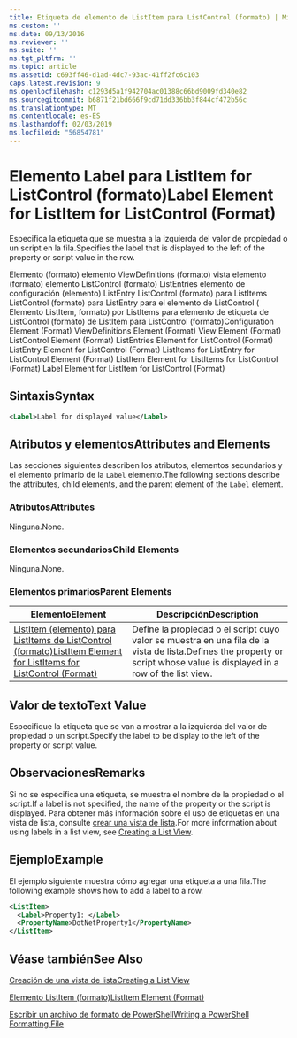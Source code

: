 ```yaml
---
title: Etiqueta de elemento de ListItem para ListControl (formato) | Microsoft Docs
ms.custom: ''
ms.date: 09/13/2016
ms.reviewer: ''
ms.suite: ''
ms.tgt_pltfrm: ''
ms.topic: article
ms.assetid: c693ff46-d1ad-4dc7-93ac-41ff2fc6c103
caps.latest.revision: 9
ms.openlocfilehash: c1293d5a1f942704ac01388c66bd9009fd340e82
ms.sourcegitcommit: b6871f21bd666f9cd71dd336bb3f844cf472b56c
ms.translationtype: MT
ms.contentlocale: es-ES
ms.lasthandoff: 02/03/2019
ms.locfileid: "56854781"
---
```

# <a name="label-element-for-listitem-for-listcontrol-format"></a><span data-ttu-id="e3913-102">Elemento Label para ListItem for ListControl (formato)</span><span class="sxs-lookup"><span data-stu-id="e3913-102">Label Element for ListItem for ListControl (Format)</span></span>

<span data-ttu-id="e3913-103">Especifica la etiqueta que se muestra a la izquierda del valor de propiedad o un script en la fila.</span><span class="sxs-lookup"><span data-stu-id="e3913-103">Specifies the label that is displayed to the left of the property or script value in the row.</span></span>

<span data-ttu-id="e3913-104">Elemento (formato) elemento ViewDefinitions (formato) vista elemento (formato) elemento ListControl (formato) ListEntries elemento de configuración (elemento) ListEntry ListControl (formato) para ListItems ListControl (formato) para ListEntry para el elemento de ListControl ( Elemento ListItem, formato) por ListItems para elemento de etiqueta de ListControl (formato) de ListItem para ListControl (formato)</span><span class="sxs-lookup"><span data-stu-id="e3913-104">Configuration Element (Format) ViewDefinitions Element (Format) View Element (Format) ListControl Element (Format) ListEntries Element for ListControl (Format) ListEntry Element for ListControl (Format) ListItems for ListEntry for ListControl Element (Format) ListItem Element for ListItems for ListControl (Format) Label Element for ListItem for ListControl (Format)</span></span>

## <a name="syntax"></a><span data-ttu-id="e3913-105">Sintaxis</span><span class="sxs-lookup"><span data-stu-id="e3913-105">Syntax</span></span>

```xml
<Label>Label for displayed value</Label>
```

## <a name="attributes-and-elements"></a><span data-ttu-id="e3913-106">Atributos y elementos</span><span class="sxs-lookup"><span data-stu-id="e3913-106">Attributes and Elements</span></span>

<span data-ttu-id="e3913-107">Las secciones siguientes describen los atributos, elementos secundarios y el elemento primario de la `Label` elemento.</span><span class="sxs-lookup"><span data-stu-id="e3913-107">The following sections describe the attributes, child elements, and the parent element of the `Label` element.</span></span>

### <a name="attributes"></a><span data-ttu-id="e3913-108">Atributos</span><span class="sxs-lookup"><span data-stu-id="e3913-108">Attributes</span></span>

<span data-ttu-id="e3913-109">Ninguna.</span><span class="sxs-lookup"><span data-stu-id="e3913-109">None.</span></span>

### <a name="child-elements"></a><span data-ttu-id="e3913-110">Elementos secundarios</span><span class="sxs-lookup"><span data-stu-id="e3913-110">Child Elements</span></span>

<span data-ttu-id="e3913-111">Ninguna.</span><span class="sxs-lookup"><span data-stu-id="e3913-111">None.</span></span>

### <a name="parent-elements"></a><span data-ttu-id="e3913-112">Elementos primarios</span><span class="sxs-lookup"><span data-stu-id="e3913-112">Parent Elements</span></span>

|<span data-ttu-id="e3913-113">Elemento</span><span class="sxs-lookup"><span data-stu-id="e3913-113">Element</span></span>|<span data-ttu-id="e3913-114">Descripción</span><span class="sxs-lookup"><span data-stu-id="e3913-114">Description</span></span>|
|-------------|-----------------|
|[<span data-ttu-id="e3913-115">ListItem (elemento) para ListItems de ListControl (formato)</span><span class="sxs-lookup"><span data-stu-id="e3913-115">ListItem Element for ListItems for ListControl (Format)</span></span>](./listitem-element-for-listitems-for-listcontrol-format.md)|<span data-ttu-id="e3913-116">Define la propiedad o el script cuyo valor se muestra en una fila de la vista de lista.</span><span class="sxs-lookup"><span data-stu-id="e3913-116">Defines the property or script whose value is displayed in a row of the list view.</span></span>|

## <a name="text-value"></a><span data-ttu-id="e3913-117">Valor de texto</span><span class="sxs-lookup"><span data-stu-id="e3913-117">Text Value</span></span>

<span data-ttu-id="e3913-118">Especifique la etiqueta que se van a mostrar a la izquierda del valor de propiedad o un script.</span><span class="sxs-lookup"><span data-stu-id="e3913-118">Specify the label to be display to the left of the property or script value.</span></span>

## <a name="remarks"></a><span data-ttu-id="e3913-119">Observaciones</span><span class="sxs-lookup"><span data-stu-id="e3913-119">Remarks</span></span>

<span data-ttu-id="e3913-120">Si no se especifica una etiqueta, se muestra el nombre de la propiedad o el script.</span><span class="sxs-lookup"><span data-stu-id="e3913-120">If a label is not specified, the name of the property or the script is displayed.</span></span> <span data-ttu-id="e3913-121">Para obtener más información sobre el uso de etiquetas en una vista de lista, consulte [crear una vista de lista](./creating-a-list-view.md).</span><span class="sxs-lookup"><span data-stu-id="e3913-121">For more information about using labels in a list view, see [Creating a List View](./creating-a-list-view.md).</span></span>

## <a name="example"></a><span data-ttu-id="e3913-122">Ejemplo</span><span class="sxs-lookup"><span data-stu-id="e3913-122">Example</span></span>

<span data-ttu-id="e3913-123">El ejemplo siguiente muestra cómo agregar una etiqueta a una fila.</span><span class="sxs-lookup"><span data-stu-id="e3913-123">The following example shows how to add a label to a row.</span></span>

```xml
<ListItem>
  <Label>Property1: </Label>
  <PropertyName>DotNetProperty1</PropertyName>
</ListItem>

```

## <a name="see-also"></a><span data-ttu-id="e3913-124">Véase también</span><span class="sxs-lookup"><span data-stu-id="e3913-124">See Also</span></span>

[<span data-ttu-id="e3913-125">Creación de una vista de lista</span><span class="sxs-lookup"><span data-stu-id="e3913-125">Creating a List View</span></span>](./creating-a-list-view.md)

[<span data-ttu-id="e3913-126">Elemento ListItem (formato)</span><span class="sxs-lookup"><span data-stu-id="e3913-126">ListItem Element (Format)</span></span>](./listitem-element-for-listitems-for-listcontrol-format.md)

[<span data-ttu-id="e3913-127">Escribir un archivo de formato de PowerShell</span><span class="sxs-lookup"><span data-stu-id="e3913-127">Writing a PowerShell Formatting File</span></span>](./writing-a-powershell-formatting-file.md)
